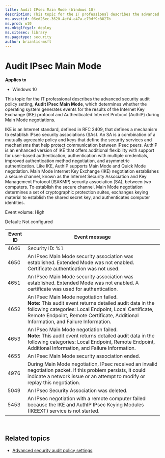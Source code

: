 ```yaml
---
title: Audit IPsec Main Mode (Windows 10)
description: This topic for the IT professional describes the advanced security audit policy setting, Audit IPsec Main Mode, which determines whether the operating system generates events for the results of the Internet Key Exchange (IKE) protocol and Authenticated Internet Protocol (AuthIP) during Main Mode negotiations.
ms.assetid: 06ed26ec-3620-4ef4-a47a-c70df9c8827b
ms.prod: w10
ms.mktglfcycl: deploy
ms.sitesec: library
ms.pagetype: security
author: brianlic-msft
---
```


# Audit IPsec Main Mode

**Applies to**
-   Windows 10

This topic for the IT professional describes the advanced security audit policy setting, **Audit IPsec Main Mode**, which determines whether the operating system generates events for the results of the Internet Key Exchange (IKE) protocol and Authenticated Internet Protocol (AuthIP) during Main Mode negotiations.

IKE is an Internet standard, defined in RFC 2409, that defines a mechanism to establish IPsec security associations (SAs). An SA is a combination of a mutually agreeable policy and keys that define the security services and mechanisms that help protect communication between IPsec peers.
AuthIP is an enhanced version of IKE that offers additional flexibility with support for user-based authentication, authentication with multiple credentials, improved authentication method negotiation, and asymmetric authentication. Like IKE, AuthIP supports Main Mode and Quick Mode negotiation.
Main Mode Internet Key Exchange (IKE) negotiation establishes a secure channel, known as the Internet Security Association and Key Management Protocol (ISAKMP) security association (SA), between two computers. To establish the secure channel, Main Mode negotiation determines a set of cryptographic protection suites, exchanges keying material to establish the shared secret key, and authenticates computer identities.

Event volume: High

Default: Not configured

| Event ID | Event message |
| - | - |
| 4646 | Security ID: %1  |
| 4650 | An IPsec Main Mode security association was established. Extended Mode was not enabled. Certificate authentication was not used. | 
| 4651 | An IPsec Main Mode security association was established. Extended Mode was not enabled. A certificate was used for authentication. | 
| 4652 | An IPsec Main Mode negotiation failed.<br>**Note:**  This audit event returns detailed audit data in the following categories: Local Endpoint, Local Certificate, Remote Endpoint, Remote Certificate, Additional Information, and Failure Information. |
| 4653 | An IPsec Main Mode negotiation failed.<br>**Note:**  This audit event returns detailed audit data in the following categories: Local Endpoint, Remote Endpoint, Additional Information, and Failure Information. |
| 4655 | An IPsec Main Mode security association ended. |
| 4976 | During Main Mode negotiation, IPsec received an invalid negotiation packet. If this problem persists, it could indicate a network issue or an attempt to modify or replay this negotiation. | 
| 5049 | An IPsec Security Association was deleted. |
| 5453 | An IPsec negotiation with a remote computer failed because the IKE and AuthIP IPsec Keying Modules (IKEEXT) service is not started. | 
 
## Related topics

- [Advanced security audit policy settings](advanced-security-audit-policy-settings.md)
 
 

